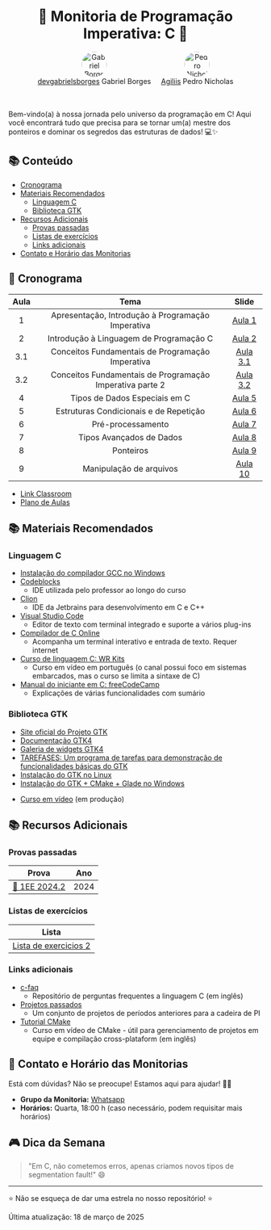 <div align="center">
 <h1>🚀 Monitoria de Programação Imperativa: C 🚀</h1>
</div>

<div align="center" style="display: flex; justify-content: center; gap: 20px;">
  <div style="text-align: center;">
    <a href="https://github.com/devgabrielsborges">
      <img src="https://github.com/devgabrielsborges.png" width="50" height="50" style="border-radius: 50%;" alt="Gabriel Borges">
    </a>
    <br>
    <a href="https://github.com/devgabrielsborges">devgabrielsborges</a> Gabriel Borges
  </div>
  <div style="text-align: center;">
    <a href="https://github.com/Agiliis">
      <img src="https://github.com/Agiliis.png" width="50" height="50" style="border-radius: 50%;" alt="Pedro Nicholas">
    </a>
    <br>
    <a href="https://github.com/Agiliis">Agiliis</a> Pedro Nicholas
  </div>
</div>

<br><br>
Bem-vindo(a) à nossa jornada pelo universo da programação em C! 
Aqui você encontrará tudo que precisa para se tornar um(a) mestre dos ponteiros e dominar os segredos das estruturas de dados! 💻✨

## 📚 Conteúdo
 * [Cronograma](#-cronograma)
 * [Materiais Recomendados](#-materiais-recomendados)
   * [Linguagem C](#linguagem-c)
   * [Biblioteca GTK](#biblioteca-gtk)
 * [Recursos Adicionais](#-recursos-adicionais)
   * [Provas passadas](#provas-passadas)
   * [Listas de exercícios](#listas-de-exercícios)
   * [Links adicionais](#links-adicionais)
 * [Contato e Horário das Monitorias](#-contato-e-horário-das-monitorias)

## 📆 Cronograma

| Aula | Tema | Slide |
|:------:|:----:|:-----:|
| 1 | Apresentação, Introdução à Programação Imperativa | [Aula 1](C/material/Apresentação%20Introdução%20à%20Programação%20Imperativa.pdf) |
| 2 | Introdução à Linguagem de Programação C | [Aula 2](C/material/Introdução%20à%20Linguagem%20de%20Programação%20C.pdf) |
| 3.1 | Conceitos Fundamentais de Programação Imperativa | [Aula 3.1](C/material/Conceitos%20Fundamentais%20de%20Programação%20Imperativa.pdf) |
| 3.2 | Conceitos Fundamentais de Programação Imperativa parte 2| [Aula 3.2](C/material/Conceitos%20Fundamentais%20(parte%202).pdf) |
| 4 | Tipos de Dados Especiais em C | [Aula 5](C/material/Tipos%20de%20Dados%20Especiais%20em%20C.pdf) |
| 5 | Estruturas Condicionais e de Repetição | [Aula 6](C/material/Estruturas%20Condicionais%20e%20de%20Repetição.pdf) |
| 6 | Pré-processamento | [Aula 7](C/material/Pré-processamento.pdf) |
| 7 | Tipos Avançados de Dados | [Aula 8](C/material/Tipos%20Avançados%20de%20Dados.pdf) |
| 8 | Ponteiros | [Aula 9](C/material/Manipulação%20de%20Endereços%20(Ponteiros).pdf) |
| 9 | Manipulação de arquivos | [Aula 10](C/material/Arquivos.pdf) |

- [Link Classroom](https://classroom.google.com/c/NzYwMzc1MTYwMTc0?cjc=ycgwyb6)
- [Plano de Aulas](C/material/PI_PlanoDeAulas_2025.1_Hemir.pdf)

## 📚 Materiais Recomendados

### Linguagem C

- [Instalação do compilador GCC no Windows](C/instalacao-c-windows.md)
- [Codeblocks](https://www.codeblocks.org/)
  - IDE utilizada pelo professor ao longo do curso
- [Clion](https://www.jetbrains.com/pt-br/clion/)
  - IDE da Jetbrains para desenvolvimento em C e C++  
- [Visual Studio Code](https://code.visualstudio.com/)
  - Editor de texto com terminal integrado e suporte a vários plug-ins
- [Compilador de C Online](https://www.onlinegdb.com/online_c_compiler)
  - Acompanha um terminal interativo e entrada de texto. Requer internet
- [Curso de linguagem C: WR Kits](https://youtube.com/playlist?list=PLZ8dBTV2_5HTGGtrPxDB7zx8J5VMuXdob&si=nFLfWwRoP5NCFAO6)
  - Curso em vídeo em português (o canal possui foco em sistemas embarcados, mas o curso se limita a sintaxe de C)
- [Manual do iniciante em C: freeCodeCamp](https://www.freecodecamp.org/portuguese/news/o-manual-do-iniciante-em-c-aprenda-o-basico-sobre-a-linguagem-de-programacao-c-em-apenas-algumas-horas/)
  - Explicações de várias funcionalidades com sumário

### Biblioteca GTK

- [Site oficial do Projeto GTK](https://www.gtk.org/)
- [Documentação GTK4](https://docs.gtk.org/gtk4/)
- [Galeria de widgets GTK4](https://docs.gtk.org/gtk4/visual_index.html)
- [TAREFASES: Um programa de tarefas para demonstração de funcionalidades básicas do GTK](https://github.com/MonitoriaPI/Tarefases)
- [Instalação do GTK no Linux](GTK/gtk-linux.md)
- [Instalação do GTK + CMake + Glade no Windows](GTK/gtk-win/gtk-win.md)
<!-- TODO -->
- [Curso em vídeo](#-cronograma) (em produção)

## 📚 Recursos Adicionais

### Provas passadas

| Prova | Ano |
|:-----:|:---:|
| [🧪 1EE 2024.2](C/provas/1EE_ProgramacaoImperativa_2024.2_gabarito.pdf) | 2024 |

### Listas de exercícios

| Lista |
|:----:|
| [Lista de exercicios 2](C/exercicios/ListaDeExercicios_2.pdf) |

### Links adicionais
- [c-faq](https://c-faq.com/)
  - Repositório de perguntas frequentes a linguagem C (em inglês)
- [Projetos passados](/GTK/projects.md)
  - Um conjunto de projetos de períodos anteriores para a cadeira de PI
- [Tutorial CMake](https://youtube.com/playlist?list=PLK6MXr8gasrGmIiSuVQXpfFuE1uPT615s&si=5fdpDelj5UqIv0tk)
  - Curso em vídeo de CMake - útil para gerenciamento de projetos em equipe e compilação cross-plataform (em inglês)

## 💬 Contato e Horário das Monitorias

Está com dúvidas? Não se preocupe! Estamos aqui para ajudar! 🦸‍♂️

* **Grupo da Monitoria:** [Whatsapp](https://chat.whatsapp.com/FNWwPFXgu2FHm5A8wJHXYC)
* **Horários:** Quarta, 18:00 h (caso necessário, podem requisitar mais horários)

## 🎮 Dica da Semana

> "Em C, não cometemos erros, apenas criamos novos tipos de segmentation fault!" 😄

---

⭐ Não se esqueça de dar uma estrela no nosso repositório! ⭐

Última atualização: 18 de março de 2025
